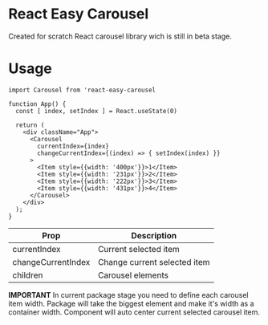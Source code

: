 # React Easy Carousel

Created for scratch React carousel library wich is still in beta stage.

# Usage

```
import Carousel from 'react-easy-carousel

function App() {
  const [ index, setIndex ] = React.useState(0)

  return (
    <div className="App">
      <Carousel 
        currentIndex={index}
        changeCurrentIndex={(index) => { setIndex(index) }}
      >
        <Item style={{width: '400px'}}>1</Item>
        <Item style={{width: '231px'}}>2</Item>
        <Item style={{width: '222px'}}>3</Item>
        <Item style={{width: '431px'}}>4</Item>
      </Carousel>
    </div>
  );
}
```
| Prop | Description |
| --- | --- |
| currentIndex | Current selected item |
| changeCurrentIndex | Change current selected item |
| children | Carousel elements |

**IMPORTANT**
In current package stage you need to define each carousel item width.
Package will take the biggest element and make it's width as a container width.
Component will auto center current selected carousel item.

